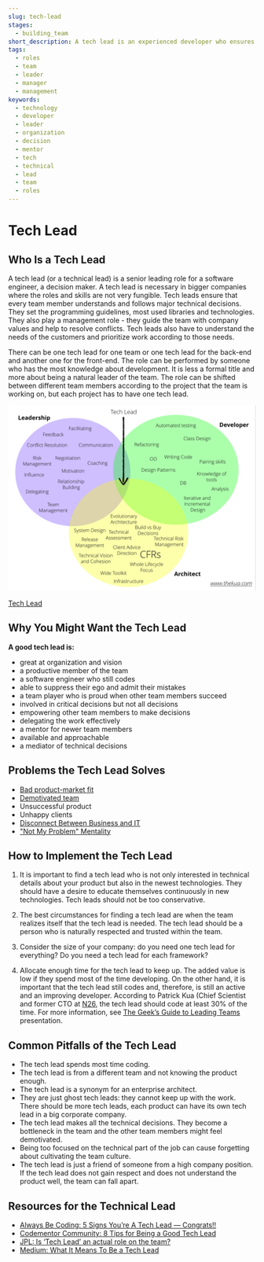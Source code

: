 ```yaml
---
slug: tech-lead
stages:
  - building_team
short_description: A tech lead is an experienced developer who ensures that team members follow major technical decision. It should be a person with a desire to learn and share new concepts and technologies.
tags:
  - roles
  - team
  - leader
  - manager
  - management
keywords:
  - technology
  - developer
  - leader
  - organization
  - decision
  - mentor
  - tech
  - technical
  - lead
  - team
  - roles
---
```


# Tech Lead

## Who Is a Tech Lead

A tech lead (or a technical lead) is a senior leading role for a software engineer, a decision maker. A tech lead is necessary in bigger companies where the roles and skills are not very fungible. Tech leads ensure that every team member understands and follows major technical decisions. They set the programming guidelines, most used libraries and technologies. They also play a management role - they guide the team with company values and help to resolve conflicts. Tech leads also have to understand the needs of the customers and prioritize work according to those needs.

There can be one tech lead for one team or one tech lead for the back-end and another one for the front-end. The role can be performed by someone who has the most knowledge about development. It is less a formal title and more about being a natural leader of the team. The role can be shifted between different team members according to the project that the team is working on, but each project has to have one tech lead.

![Tech Lead](/files/tech_lead.png)

[Tech Lead](https://www.codementor.io/npostolovski/8-tips-for-being-a-good-tech-lead-ke35g7em8/)

## Why You Might Want the Tech Lead

**A good tech lead is:**

- great at organization and vision
- a productive member of the team
- a software engineer who still codes
- able to suppress their ego and admit their mistakes
- a team player who is proud when other team members succeed
- involved in critical decisions but not all decisions
- empowering other team members to make decisions
- delegating the work effectively
- a mentor for newer team members
- available and approachable
- a mediator of technical decisions

## Problems the Tech Lead Solves

- [Bad product-market fit](/problems/bad-product-market-fit)
- [Demotivated team](/problems/demotivated-team)
- Unsuccessful product
- Unhappy clients
- [Disconnect Between Business and IT](problems/disconnect-between-business-and-it)
- ["Not My Problem" Mentality](problems/not-my-problem-mentality)

## How to Implement the Tech Lead

1. It is important to find a tech lead who is not only interested in technical details about your product but also in the newest technologies. They should have a desire to educate themselves continuously in new technologies. Tech leads should not be too conservative.

2. The best circumstances for finding a tech lead are when the team realizes itself that the tech lead is needed. The tech lead should be a person who is naturally respected and trusted within the team.

3. Consider the size of your company: do you need one tech lead for everything? Do you need a tech lead for each framework?

4. Allocate enough time for the tech lead to keep up. The added value is low if they spend most of the time developing. On the other hand, it is important that the tech lead still codes and, therefore, is still an active and an improving developer. According to Patrick Kua (Chief Scientist and former CTO at [N26](https://n26.com/en-eu/), the tech lead should code at least 30% of the time. For more information, see [The Geek’s Guide to Leading Teams](https://www.slideshare.net/thekua/the-geeks-guide-to-leading-teams) presentation.

## Common Pitfalls of the Tech Lead

- The tech lead spends most time coding.
- The tech lead is from a different team and not knowing the product enough.
- The tech lead is a synonym for an enterprise architect.
- They are just ghost tech leads: they cannot keep up with the work. There should be more tech leads, each product can have its own tech lead in a big corporate company.
- The tech lead makes all the technical decisions. They become a bottleneck in the team and the other team members might feel demotivated.
- Being too focused on the technical part of the job can cause forgetting about cultivating the team culture.
- The tech lead is just a friend of someone from a high company position. If the tech lead does not gain respect and does not understand the product well, the team can fall apart.

## Resources for the Technical Lead

- [Always Be Coding: 5 Signs You’re A Tech Lead — Congrats!!](https://abc.danch.me/5-signs-youre-a-tech-lead-congrats-4b89b6b9c071)
- [Codementor Community: 8 Tips for Being a Good Tech Lead](https://www.codementor.io/npostolovski/8-tips-for-being-a-good-tech-lead-ke35g7em8)
- [JPL: Is ‘Tech Lead’ an actual role on the team?](https://jp-lambert.me/is-tech-lead-an-actual-role-on-the-team-7c040f2fd29b)
- [Medium: What It Means To Be a Tech Lead](https://medium.com/@weareqdivision/what-it-means-to-be-a-tech-lead-c406f837045d)
